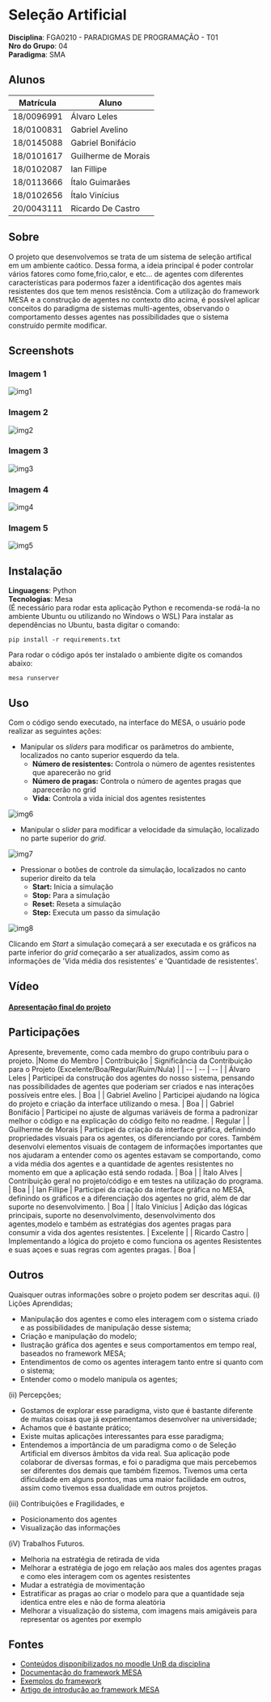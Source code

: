 # Seleção Artificial

**Disciplina**: FGA0210 - PARADIGMAS DE PROGRAMAÇÃO - T01 <br>
**Nro do Grupo**: 04<br>
**Paradigma**: SMA<br>

## Alunos
|Matrícula | Aluno |
| -- | -- |
| 18/0096991  |  Álvaro Leles |
| 18/0100831  |  Gabriel Avelino |
| 18/0145088  |  Gabriel Bonifácio |
| 18/0101617  |  Guilherme de Morais |
| 18/0102087  |  Ian Fillipe |
| 18/0113666  |  Ítalo Guimarães |
| 18/0102656  |  Ítalo Vinícius |
| 20/0043111  |  Ricardo De Castro |

## Sobre 

O projeto que desenvolvemos se trata de um sistema de seleção artifical em um ambiente caótico. Dessa forma, a ideia principal é poder controlar vários fatores como fome,frio,calor, e etc... de agentes com diferentes características para podermos fazer a identificação dos agentes mais resistentes dos que tem menos resistência. Com a utilização do framework MESA e a construção de agentes no contexto dito acima, é possível aplicar conceitos do paradigma de sistemas multi-agentes, observando o comportamento desses agentes nas possibilidades que o sistema construído permite modificar.

## Screenshots

### Imagem 1
![img1](./images/img1.png)

### Imagem 2
![img2](./images/img2.png)

### Imagem 3
![img3](./images/img3.png)

### Imagem 4
![img4](./images/img4.png)

### Imagem 5
![img5](./images/img5.png)


## Instalação 
**Linguagens**: Python<br>
**Tecnologias**: Mesa<br>
(É necessário para rodar esta aplicação Python e recomenda-se rodá-la no ambiente Ubuntu ou utilizando no Windows o WSL)
Para instalar as dependências no Ubuntu, basta digitar o comando:
```
pip install -r requirements.txt
```
Para rodar o código após ter instalado o ambiente digite os comandos abaixo:

```
mesa runserver
```

## Uso 

Com o código sendo executado, na interface do MESA, o usuário pode realizar as seguintes ações:

- Manipular os _sliders_ para modificar os parâmetros do ambiente, localizados no canto superior esquerdo da tela.
    - **Número de resistentes:** Controla o número de agentes resistentes que aparecerão no grid
    - **Número de pragas:** Controla o número de agentes pragas que aparecerão no grid
    - **Vida:** Controla a vida inicial dos agentes resistentes

![img6](./images/img6.png)

- Manipular o _slider_ para modificar a velocidade da simulação, localizado no parte superior do _grid_.

![img7](./images/img7.png)

- Pressionar o botões de controle da simulação, localizados no canto superior direito da tela
    - **Start:** Inicia a simulação
    - **Stop:** Para a simulação
    - **Reset:** Reseta a simulação
    - **Step:** Executa um passo da simulação

![img8](./images/img8.png)

Clicando em _Start_ a simulação começará a ser executada e os gráficos na parte inferior do _grid_ começarão a ser atualizados, assim como as informações de 'Vida média dos resistentes' e 'Quantidade de resistentes'.

## Vídeo

#### [Apresentação final do projeto](https://youtu.be/ie43-1VPArY)

## Participações
Apresente, brevemente, como cada membro do grupo contribuiu para o projeto.
|Nome do Membro | Contribuição | Significância da Contribuição para o Projeto (Excelente/Boa/Regular/Ruim/Nula) |
| -- | -- | -- |
| Álvaro Leles  | Participei da construção dos agentes do nosso sistema, pensando nas possibilidades de agentes que poderiam ser criados e nas interações possíveis entre eles.  | Boa |
| Gabriel Avelino  | Participei ajudando na lógica do projeto e criação da interface utilizando o mesa.  | Boa |
| Gabriel Bonifácio | Participei no ajuste de algumas variáveis de forma a padronizar melhor o código e na explicação do código feito no readme. | Regular |
| Guilherme de Morais  | Participei da criação da interface gráfica, definindo propriedades visuais para os agentes, os diferenciando por cores. Também desenvolvi elementos visuais de contagem de informações importantes que nos ajudaram a entender como os agentes estavam se comportando, como a vida média dos agentes e a quantidade de agentes resistentes no momento em que a aplicação está sendo rodada.  | Boa |
| Ítalo Alves  | Contribuição geral no projeto/código e em testes na utilização do programa. | Boa |
| Ian Fillipe | Participei da criação da interface gráfica no MESA, definindo os gráficos e a diferenciação dos agentes no grid, além de dar suporte no desenvolvimento. | Boa |
| Ítalo Vinícius | Adição das lógicas principais, suporte no desenvolvimento, desenvolvimento dos agentes,modelo e também as estratégias dos agentes pragas para consumir a vida dos agentes resistentes.  | Excelente |
| Ricardo Castro  | Implementando a lógica do projeto e como funciona os agentes Resistentes e suas açoes e suas regras com agentes pragas. | Boa |

## Outros 
Quaisquer outras informações sobre o projeto podem ser descritas aqui.
(i) Lições Aprendidas;

- Manipulação dos agentes e como eles interagem com o sistema criado e as possibilidades de manipulação desse sistema;
- Criação e manipulação do modelo;
- Ilustração gráfica dos agentes e seus comportamentos em tempo real, baseados no framework MESA;
- Entendimentos de como os agentes interagem tanto entre si quanto com o sistema;
- Entender como o modelo manipula os agentes;

(ii) Percepções;

- Gostamos de explorar esse paradigma, visto que é bastante diferente de muitas coisas que já experimentamos desenvolver na universidade;
- Achamos que é bastante prático;
- Existe muitas aplicações interessantes para esse paradigma;
- Entendemos a importância de um paradigma como o de Seleção Artificial em diversos âmbitos da vida real. Sua aplicação pode colaborar de diversas formas, e foi o paradigma que mais percebemos ser diferentes dos demais que também fizemos. Tivemos uma certa dificuldade em alguns pontos, mas uma maior facilidade em outros, assim como tivemos essa dualidade em outros projetos.

(iii) Contribuições e Fragilidades, e

- Posicionamento dos agentes
- Visualização das informações

(iV) Trabalhos Futuros.

- Melhoria na estratégia de retirada de vida
- Melhorar a estratégia de jogo em relação aos males dos agentes pragas e como eles interagem com os agentes resistentes
- Mudar a estratégia de movimentação
- Estratificar as pragas ao criar o modelo para que a quantidade seja identica entre eles e não de forma aleatória
- Melhorar a visualização do sistema, com imagens mais amigáveis para representar os agentes por exemplo

## Fontes

- [Conteúdos disponibilizados no moodle UnB da disciplina](https://aprender3.unb.br/course/view.php?id=14113)
- [Documentação do framework MESA](https://mesa.readthedocs.io/en/main/index.html)
- [Exemplos do framework](https://github.com/projectmesa/mesa/tree/main/examples)
- [Artigo de introdução ao framework MESA](https://github.com/projectmesa/mesa/tree/main/examples)